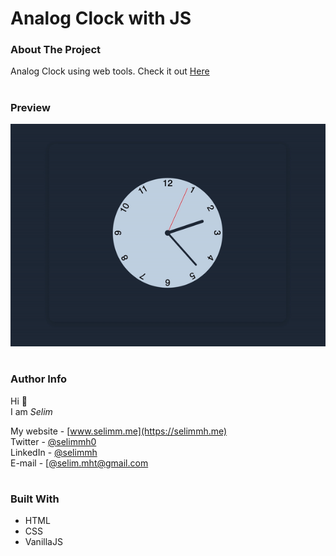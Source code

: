 <!-- Title -->
# Analog Clock with JS

<!-- About -->
### About The Project
Analog Clock using web tools. Check it out [Here](https://selimmh.github.io/analog-clock/)
#

### Preview
![Preview 1](src/preview.gif)
#

### Author Info
Hi 👋  
I am *Selim*

My website - [www.selimm.me](https://selimmh.me)  
Twitter - [@selimmh0](https://twitter.com/selimmh0)  
LinkedIn - [@selimmh](https://www.linkedin.com/in/selimmh/)  
E-mail - [[@selim.mht@gmail.com](https://mail.google.com/)
#

### Built With
* HTML
* CSS
* VanillaJS
#